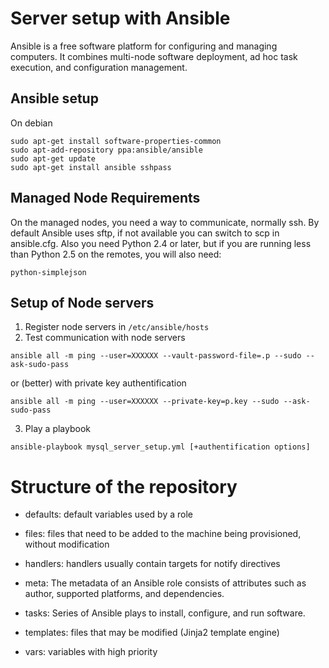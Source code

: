 # Server setup with Ansible
Ansible is a free software platform for configuring and managing computers.
It combines multi-node software deployment, ad hoc task execution, and configuration management.
## Ansible setup
On debian
```
sudo apt-get install software-properties-common
sudo apt-add-repository ppa:ansible/ansible
sudo apt-get update
sudo apt-get install ansible sshpass
```

## Managed Node Requirements
On the managed nodes, you need a way to communicate, normally ssh.
By default Ansible uses sftp, if not available you can switch to scp in ansible.cfg.
Also you need Python 2.4 or later, but if you are running less than Python 2.5 on the remotes, you will also need:
```
python-simplejson
```

## Setup of Node servers
1. Register node servers in `/etc/ansible/hosts`
2. Test communication with node servers
```
ansible all -m ping --user=XXXXXX --vault-password-file=.p --sudo --ask-sudo-pass
```
or (better) with private key authentification
```
ansible all -m ping --user=XXXXXX --private-key=p.key --sudo --ask-sudo-pass
```

3. Play a playbook
```
ansible-playbook mysql_server_setup.yml [+authentification options]
```

# Structure of the repository
- defaults:
default variables used by a role

- files:
files that need to be added to the machine being provisioned, without modification

- handlers:
handlers usually contain targets for notify directives

- meta:
The metadata of an Ansible role consists of attributes such as author, supported platforms, and dependencies.

- tasks:
Series of Ansible plays to install, configure, and run software.

- templates:
files that may be modified (Jinja2 template engine)

- vars:
variables with high priority
